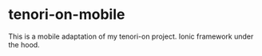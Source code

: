 # tenori-on-mobile
This is a mobile adaptation of my tenori-on project. Ionic framework under the hood. 




